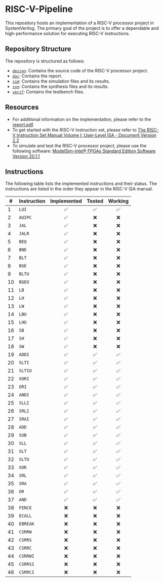# RISC-V-Pipeline

This repository hosts an implementation of a RISC-V processor project in SystemVerilog. The primary goal of the project is to offer a dependable and high-performance solution for executing RISC-V instructions.

## Repository Structure
The repository is structured as follows:
- [`design`](/design): Contains the source code of the RISC-V processor project.
- [`doc`](/doc): Contains the report.
- [`sim`](/sim): Contains the simulation files and its results.
- [`syn`](/syn): Contains the synthesis files and its results.
- [`verif`](/test): Contains the testbench files.

## Resources
- For additional information on the implementation, please refer to the [report.pdf](doc/report.pdf).
- To get started with the RISC-V instruction set, please refer to [The RISC-V Instruction Set Manual Volume I: User-Level ISA - Document Version 2.2](https://riscv.org/wp-content/uploads/2017/05/riscv-spec-v2.2.pdf)
- To simulate and test the RISC-V processor project, please use the following software: [ModelSim-Intel® FPGAs Standard Edition Software Version 20.1.1](https://www.intel.com/content/www/us/en/software-kit/750666/modelsim-intel-fpgas-standard-edition-software-version-20-1-1.html)

## Instructions
The following table lists the implemented instructions and their status. The instructions are listed in the order they appear in the RISC-V ISA manual.

| # | Instruction | Implemented | Tested | Working |
|---|-------------|:-----------:|:------:|:-------:|
| 1 | `LUI`       |     ✅     |   ✅   |   ✅   |
| 2 | `AUIPC`     |     ✅     |   ❌   |   ❌   |
| 3 | `JAL`       |     ✅     |   ❌   |   ❌   |
| 4 | `JALR`      |     ✅     |   ❌   |   ❌   |
| 5 | `BEQ`       |     ✅     |   ❌   |   ❌   |
| 6 | `BNE`       |     ✅     |   ❌   |   ❌   |
| 7 | `BLT`       |     ✅     |   ❌   |   ❌   |
| 8 | `BGE`       |     ✅     |   ❌   |   ❌   |
| 9 | `BLTU`      |     ✅     |   ❌   |   ❌   |
| 10| `BGEU`      |     ✅     |   ❌   |   ❌   |
| 11| `LB`        |     ✅     |   ❌   |   ❌   |
| 12| `LH`        |     ✅     |   ❌   |   ❌   |
| 13| `LW`        |     ✅     |   ❌   |   ❌   |
| 14| `LBU`       |     ✅     |   ❌   |   ❌   |
| 15| `LHU`       |     ✅     |   ❌   |   ❌   |
| 16| `SB`        |     ✅     |   ❌   |   ❌   |
| 17| `SH`        |     ✅     |   ❌   |   ❌   |
| 18| `SW`        |     ✅     |   ❌   |   ❌   |
| 19| `ADDI`      |     ✅     |   ✅   |   ✅   |
| 20| `SLTI`      |     ✅     |   ✅   |   ✅   |
| 21| `SLTIU`     |     ✅     |   ✅   |   ✅   |
| 22| `XORI`      |     ✅     |   ✅   |   ✅   |
| 23| `ORI`       |     ✅     |   ✅   |   ✅   |
| 24| `ANDI`      |     ✅     |   ✅   |   ✅   |
| 25| `SLLI`      |     ✅     |   ✅   |   ✅   |
| 26| `SRLI`      |     ✅     |   ✅   |   ✅   |
| 27| `SRAI`      |     ✅     |   ✅   |   ✅   |
| 28| `ADD`       |     ✅     |   ✅   |   ✅   |
| 29| `SUB`       |     ✅     |   ✅   |   ✅   |
| 30| `SLL`       |     ✅     |   ✅   |   ✅   |
| 31| `SLT`       |     ✅     |   ✅   |   ✅   |
| 32| `SLTU`      |     ✅     |   ✅   |   ✅   |
| 33| `XOR`       |     ✅     |   ✅   |   ✅   |
| 34| `SRL`       |     ✅     |   ✅   |   ✅   |
| 35| `SRA`       |     ✅     |   ✅   |   ✅   |
| 36| `OR`        |     ✅     |   ✅   |   ✅   |
| 37| `AND`       |     ✅     |   ✅   |   ✅   |
| 38| `FENCE`     |     ❌     |   ❌   |   ❌   |
| 39| `ECALL`     |     ❌     |   ❌   |   ❌   |
| 40| `EBREAK`    |     ❌     |   ❌   |   ❌   |
| 41| `CSRRW`     |     ❌     |   ❌   |   ❌   |
| 42| `CSRRS`     |     ❌     |   ❌   |   ❌   |
| 43| `CSRRC`     |     ❌     |   ❌   |   ❌   |
| 44| `CSRRWI`    |     ❌     |   ❌   |   ❌   |
| 45| `CSRRSI`    |     ❌     |   ❌   |   ❌   |
| 46| `CSRRCI`    |     ❌     |   ❌   |   ❌   |
